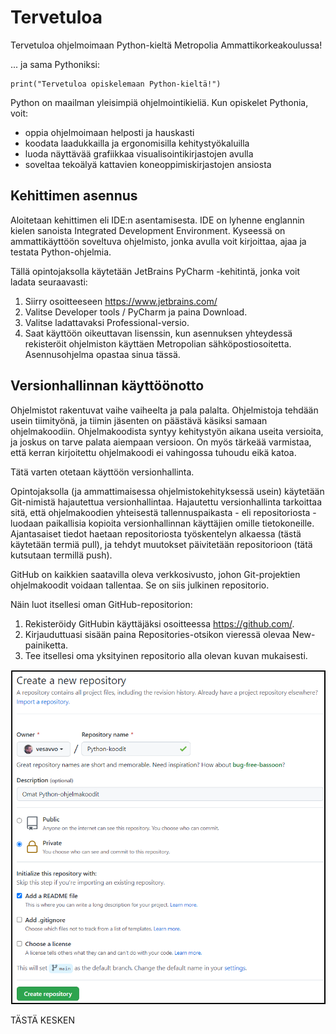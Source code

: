 # Tervetuloa
Tervetuloa ohjelmoimaan Python-kieltä Metropolia Ammattikorkeakoulussa!

... ja sama Pythoniksi:
```
print("Tervetuloa opiskelemaan Python-kieltä!")
```
Python on maailman yleisimpiä ohjelmointikieliä. Kun opiskelet Pythonia, voit:
- oppia ohjelmoimaan helposti ja hauskasti
- koodata laadukkailla ja ergonomisilla kehitystyökaluilla
- luoda näyttävää grafiikkaa visualisointikirjastojen avulla
- soveltaa tekoälyä kattavien koneoppimiskirjastojen ansiosta

## Kehittimen asennus

Aloitetaan kehittimen eli IDE:n asentamisesta. IDE on lyhenne englannin kielen sanoista
Integrated Development Environment. Kyseessä on ammattikäyttöön
soveltuva ohjelmisto, jonka avulla voit kirjoittaa, ajaa ja testata Python-ohjelmia.

Tällä opintojaksolla käytetään JetBrains PyCharm -kehitintä, jonka voit ladata seuraavasti:
1. Siirry osoitteeseen https://www.jetbrains.com/
2. Valitse Developer tools / PyCharm ja paina Download.
3. Valitse ladattavaksi Professional-versio.
4. Saat käyttöön oikeuttavan lisenssin, kun asennuksen yhteydessä rekisteröit ohjelmiston käyttäen Metropolian sähköpostiosoitetta. Asennusohjelma opastaa sinua tässä.

## Versionhallinnan käyttöönotto

Ohjelmistot rakentuvat vaihe vaiheelta ja pala palalta. Ohjelmistoja tehdään usein tiimityönä, ja tiimin jäsenten on päästävä käsiksi
samaan ohjelmakoodiin. Ohjelmakoodista syntyy kehitystyön aikana useita versioita, ja joskus on tarve palata aiempaan versioon. On myös
tärkeää varmistaa, että kerran kirjoitettu ohjelmakoodi ei vahingossa tuhoudu eikä katoa.

Tätä varten otetaan käyttöön versionhallinta.

Opintojaksolla (ja ammattimaisessa ohjelmistokehityksessä usein) käytetään Git-nimistä hajautettua versionhallintaa.
Hajautettu versionhallinta tarkoittaa sitä, että ohjelmakoodien yhteisestä tallennuspaikasta - eli repositoriosta - 
luodaan paikallisia kopioita versionhallinnan käyttäjien omille tietokoneille.
Ajantasaiset tiedot haetaan repositoriosta työskentelyn alkaessa (tästä käytetään termiä pull), ja tehdyt
muutokset päivitetään repositorioon (tätä kutsutaan termillä push).

GitHub on kaikkien saatavilla oleva verkkosivusto, johon Git-projektien ohjelmakoodit voidaan tallentaa. Se on siis 
julkinen repositorio.

Näin luot itsellesi oman GitHub-repositorion:

1. Rekisteröidy GitHubin käyttäjäksi osoitteessa https://github.com/.
2. Kirjauduttuasi sisään paina Repositories-otsikon vieressä olevaa New-painiketta.
3. Tee itsellesi oma yksityinen repositorio alla olevan kuvan mukaisesti.

![Uuden repositorion luonti](img/uusi_repo2.png)

TÄSTÄ KESKEN


